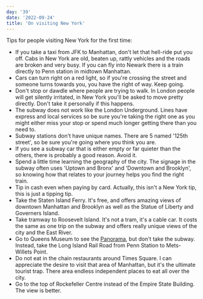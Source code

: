 ```yaml
---
day: '39'
date: '2022-09-24'
title: 'On visiting New York'
---
```


Tips for people visiting New York for the first time:

- If you take a taxi from JFK to Manhattan, don't let that hell-ride put you off. Cabs in New York are old, beaten up, rattly vehicles and the roads are broken and very busy. If you can fly into Newark there is a train directly to Penn station in midtown Manhattan.
- Cars can turn right on a red light, so if you're crossing the street and someone turns towards you, you have the right of way. Keep going.
- Don't stop or dawdle where people are trying to walk. In London people will get silently irritated, in New York you'll be asked to move pretty directly. Don't take it personally if this happens.
- The subway does not work like the London Underground. Lines have express and local services so be sure you're taking the right one as you might either miss your stop or spend much longer getting there than you need to.
- Subway stations don't have unique names. There are 5 named '125th street', so be sure you're going where you think you are.
- If you see a subway car that is either empty or far quieter than the others, there is probably a good reason. Avoid it.
- Spend a little time learning the geography of the city. The signage in the subway often uses 'Uptown and Bronx' and 'Downtown and Brooklyn', so knowing how that relates to your journey helps you find the right train.
- Tip in cash even when paying by card. Actually, this isn't a New York tip, this is just a tipping tip.
- Take the Staten Island Ferry. It's free, and offers amazing views of downtown Manhattan and Brooklyn as well as the Statue of Liberty and Governers Island.
- Take tramway to Roosevelt Island. It's not a tram, it's a cable car. It costs the same as one trip on the subway and offers really unique views of the city and the East River.
- Go to Queens Museum to see the [Panorama](https://queensmuseum.org/2013/10/panorama-of-the-city-of-new-york), but don't take the subway. Instead, take the Long Island Rail Road from Penn Station to Mets-Willets Point.
- Do not eat in the chain restaurants around Times Square. I can appreciate the desire to visit that area of Manhattan, but it's the ultimate tourist trap. There area endless independent places to eat all over the city.
- Go to the top of Rockefeller Centre instead of the Empire State Building. The view is better.
